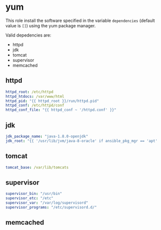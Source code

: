 # yum

This role install the software specified in the variable `dependencies` (default value is `[]`) using the yum package manager.

Valid depedencies are:

- httpd
- jdk
- tomcat
- supervisor
- memcached

## httpd

```yaml
httpd_root: /etc/httpd
httpd_htdocs: /var/www/html
httpd_pid: "{{ httpd_root }}/run/httpd.pid"
httpd_conf: /etc/httpd/conf
httpd_conf_file: "{{ httpd_conf ~ '/httpd.conf' }}"
```

## jdk

```yaml
jdk_package_name: "java-1.8.0-openjdk"
jdk_root: "{{ '/usr/lib/jvm/java-8-oracle' if ansible_pkg_mgr == 'apt' else '/usr/lib/jvm/java-1.8.0-openjdk-1.8.0.181-3.b13.el7_5.x86_64' }}"
```

## tomcat

```yaml
tomcat_base: /var/lib/tomcats
```

## supervisor

```yaml
supervisor_bin: "/usr/bin"
supervisor_etc: "/etc"
supervisor_var: "/var/log/supervisord"
supervisor_programs: "/etc/supervisord.d/"
```

## memcached

```yaml
```
